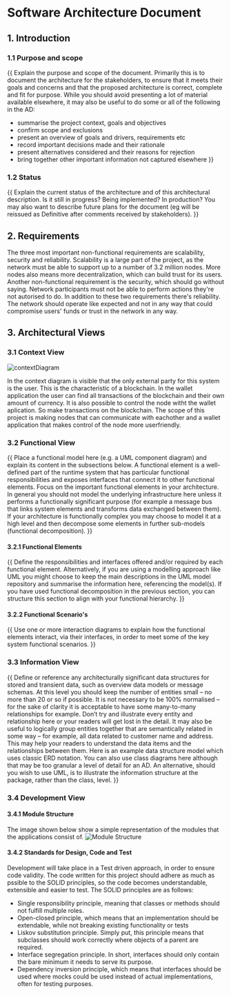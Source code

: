 # Software Architecture Document

## 1. Introduction  

### 1.1 Purpose and scope  
{{
Explain the purpose and scope of the document.
Primarily this is to document the architecture for the stakeholders, to ensure that it meets their goals and concerns and that the proposed architecture is correct, complete and fit for purpose.
While you should avoid presenting a lot of material available elsewhere, it may also be useful to do some or all of the following in the AD:
-	summarise the project context, goals and objectives
-	confirm scope and exclusions
-	present an overview of goals and drivers, requirements etc
-	record important decisions made and their rationale
-	present alternatives considered and their reasons for rejection
-	bring together other important information not captured elsewhere
}}

### 1.2 Status  
{{
Explain the current status of the architecture and of this architectural description.
Is it still in progress?  Being implemented?  In production? You may also want to describe future plans for the document (eg will be reissued as Definitive after comments received by stakeholders).
}}

## 2. Requirements
The three most important non-functional requirements are scalability, security and reliability. 
Scalability is a large part of the project, as the network must be able to support up to a number of 3.2 million nodes. More nodes also means more decentralization, which can build trust for its users. Another non-functional requirement is the security, which should go without saying. Network participants must not be able to perform actions they're not autorised to do. In addition to these two requirements there's reliability. The network should operate like expected and not in any way that could compromise users' funds or trust in the network in any way.


## 3. Architectural Views  

### 3.1 Context View  
![contextDiagram](https://user-images.githubusercontent.com/43604037/140753529-899f4d5a-1215-4f09-9973-55decbb3cae8.jpg)

In the context diagram is visible that the only external party for this system is the user. This is the characteristic of a blockchain. In the wallet application the user can find all transactions of the blockchain and their own amount of currency. It is also possible to control the node witht the wallet aplication. So make transactions on the blockchain. The scope of this project is making nodes that can communicate with eachother and a wallet application that makes control of the node more userfriendly. 

### 3.2 Functional View 
{{
Place a functional model here (e.g. a UML component diagram) and explain its content in the subsections below. A functional element is a well-defined part of the runtime system that has particular functional responsibilities and exposes interfaces that connect it to other functional elements.
Focus on the important functional elements in your architecture. In general you should not model the underlying infrastructure here unless it performs a functionally significant purpose (for example a message bus that links system elements and transforms data exchanged between them).
If your architecture is functionally complex you may choose to model it at a high level and then decompose some elements in further sub-models (functional decomposition).
}}
#### 3.2.1 Functional Elements
{{
Define the responsibilities and interfaces offered and/or required by each functional element.  Alternatively, if you are using a modelling approach like UML you might choose to keep the main descriptions in the UML model repository and summarise the information here, referencing the model(s).
If you have used functional decomposition in the previous section, you can structure this section to align with your functional hierarchy.
}}
#### 3.2.2 Functional Scenario's
{{
Use one or more interaction diagrams to explain how the functional elements interact, via their interfaces, in order to meet some of the key system functional scenarios.
}}
### 3.3 Information View  
{{
Define or reference any architecturally significant data structures for stored and transient data, such as overview data models or message schemas.
At this level you should keep the number of entities small – no more than 20 or so if possible. It is not necessary to be 100% normalised – for the sake of clarity it is acceptable to have some many-to-many relationships for example. Don’t try and illustrate every entity and relationship here or your readers will get lost in the detail.
It may also be useful to logically group entities together that are semantically related in some way – for example, all data related to customer name and address. This may help your readers to understand the data items and the relationships between them.
Here is an example data structure model which uses classic ERD notation. You can also use class diagrams here although that may be too granular a level of detail for an AD.  An alternative, should you wish to use UML, is to illustrate the information structure at the package, rather than the class, level.
}}
### 3.4 Development View  

#### 3.4.1 Module Structure
The image shown below show a simple representation of the modules that the applications consist of.
![Module Structure](https://user-images.githubusercontent.com/45830064/141842914-c178e09c-6395-462c-a915-96aae40bbb07.jpg)

#### 3.4.2 Standards for Design, Code and Test
Development will take place in a Test driven approach, in order to ensure code validity. The code written for this project should adhere as much as pssible to the SOLID principles, so the code becomes understandable, extensible and easier to test. 
The SOLID principles are as follows:
- Single responsibility principle, meaning that classes or methods should not fulfill multiple roles.
- Open-closed principle, which means that an implementation should be extendable, while not breaking existing functionality or tests
- Liskov substitution principle. Simply put, this principle means that subclasses should work correctly where objects of a parent are required.
- Interface segregation principle. In short, interfaces should only contain the bare minimum it needs to serve its purpose.
- Dependency inversion principle, which means that interfaces should be used where mocks could be used instead of actual implementations, often for testing purposes.
